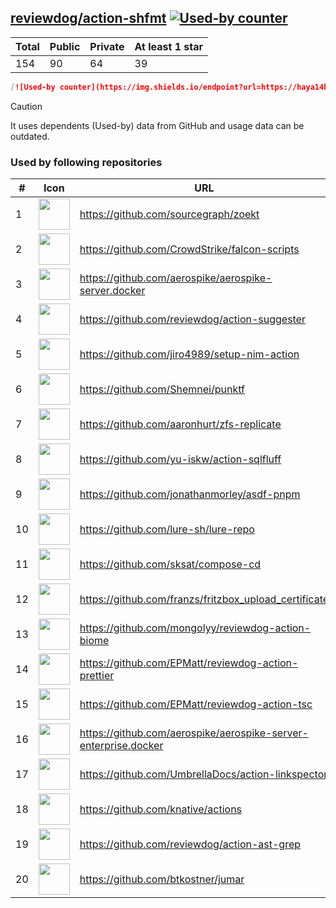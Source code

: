 





## [reviewdog/action-shfmt](https://github.com/reviewdog/action-shfmt) [![Used-by counter](https://img.shields.io/endpoint?url=https://haya14busa.github.io/github-used-by/data/reviewdog/action-shfmt/shieldsio.json)](https://github.com/haya14busa/github-used-by/tree/main/repo/reviewdog/action-shfmt)

| Total | Public | Private | At least 1 star
| ----- | ------ | ------- | ---------------
| 154 | 90 | 64 | 39 |

```md
[![Used-by counter](https://img.shields.io/endpoint?url=https://haya14busa.github.io/github-used-by/data/reviewdog/action-shfmt/shieldsio.json)](https://github.com/haya14busa/github-used-by/tree/main/repo/reviewdog/action-shfmt)
```

> [!CAUTION]
> It uses dependents (Used-by) data from GitHub and usage data can be outdated.

### Used by following repositories

| # | Icon | URL | Stars |
| -- | -- | -- | -- | 
|1|<img src="https://github.com/sourcegraph.png" width=50 height=50>|https://github.com/sourcegraph/zoekt|695|
|2|<img src="https://github.com/CrowdStrike.png" width=50 height=50>|https://github.com/CrowdStrike/falcon-scripts|146|
|3|<img src="https://github.com/aerospike.png" width=50 height=50>|https://github.com/aerospike/aerospike-server.docker|142|
|4|<img src="https://github.com/reviewdog.png" width=50 height=50>|https://github.com/reviewdog/action-suggester|106|
|5|<img src="https://github.com/jiro4989.png" width=50 height=50>|https://github.com/jiro4989/setup-nim-action|105|
|6|<img src="https://github.com/Shemnei.png" width=50 height=50>|https://github.com/Shemnei/punktf|83|
|7|<img src="https://github.com/aaronhurt.png" width=50 height=50>|https://github.com/aaronhurt/zfs-replicate|71|
|8|<img src="https://github.com/yu-iskw.png" width=50 height=50>|https://github.com/yu-iskw/action-sqlfluff|69|
|9|<img src="https://github.com/jonathanmorley.png" width=50 height=50>|https://github.com/jonathanmorley/asdf-pnpm|67|
|10|<img src="https://github.com/lure-sh.png" width=50 height=50>|https://github.com/lure-sh/lure-repo|52|
|11|<img src="https://github.com/sksat.png" width=50 height=50>|https://github.com/sksat/compose-cd|43|
|12|<img src="https://github.com/franzs.png" width=50 height=50>|https://github.com/franzs/fritzbox_upload_certificate|42|
|13|<img src="https://github.com/mongolyy.png" width=50 height=50>|https://github.com/mongolyy/reviewdog-action-biome|32|
|14|<img src="https://github.com/EPMatt.png" width=50 height=50>|https://github.com/EPMatt/reviewdog-action-prettier|23|
|15|<img src="https://github.com/EPMatt.png" width=50 height=50>|https://github.com/EPMatt/reviewdog-action-tsc|19|
|16|<img src="https://github.com/aerospike.png" width=50 height=50>|https://github.com/aerospike/aerospike-server-enterprise.docker|15|
|17|<img src="https://github.com/UmbrellaDocs.png" width=50 height=50>|https://github.com/UmbrellaDocs/action-linkspector|11|
|18|<img src="https://github.com/knative.png" width=50 height=50>|https://github.com/knative/actions|11|
|19|<img src="https://github.com/reviewdog.png" width=50 height=50>|https://github.com/reviewdog/action-ast-grep|7|
|20|<img src="https://github.com/btkostner.png" width=50 height=50>|https://github.com/btkostner/jumar|6|

